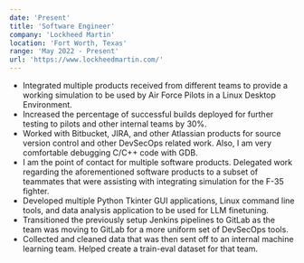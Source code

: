 ```yaml
---
date: 'Present'
title: 'Software Engineer'
company: 'Lockheed Martin'
location: 'Fort Worth, Texas'
range: 'May 2022 - Present'
url: 'https://www.lockheedmartin.com/'
---
```


- Integrated multiple products received from different teams to provide a working simulation to be used by Air Force Pilots in a Linux Desktop Environment.
- Increased the percentage of successful builds deployed for further testing to pilots and other internal teams by 30%.
- Worked with Bitbucket, JIRA, and other Atlassian products for source version control and other DevSecOps related work. Also, I am very comfortable debugging C/C++ code with GDB.
- I am the point of contact for multiple software products. Delegated work regarding the aforementioned software products to a subset of teammates that were assisting with integrating simulation for the F-35 fighter.
- Developed multiple Python Tkinter GUI applications, Linux command line tools, and data analysis application to be used for LLM finetuning.
- Transitioned the previously setup Jenkins pipelines to GitLab as the team was moving to GitLab for a more uniform set of DevSecOps tools.
- Collected and cleaned data that was then sent off to an internal machine learning team. Helped create a train-eval dataset for that team.